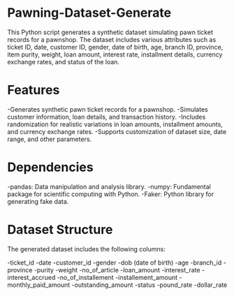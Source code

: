 # Pawning-Dataset-Generate

This Python script generates a synthetic dataset simulating pawn ticket records for a pawnshop. The dataset includes various attributes such as ticket ID, date, customer ID, gender, date of birth, age, branch ID, province, item purity, weight, loan amount, interest rate, installment details, currency exchange rates, and status of the loan.

# Features

-Generates synthetic pawn ticket records for a pawnshop.
-Simulates customer information, loan details, and transaction history.
-Includes randomization for realistic variations in loan amounts, installment amounts, and currency exchange rates.
-Supports customization of dataset size, date range, and other parameters.

# Dependencies

-pandas: Data manipulation and analysis library.
-numpy: Fundamental package for scientific computing with Python.
-Faker: Python library for generating fake data.

# Dataset Structure
The generated dataset includes the following columns:

-ticket_id
-date
-customer_id
-gender
-dob (date of birth)
-age
-branch_id
-province
-purity
-weight
-no_of_article
-loan_amount
-interest_rate
-interest_accrued
-no_of_installement
-installement_amount
-monthly_paid_amount
-outstanding_amount
-status
-pound_rate
-dollar_rate


